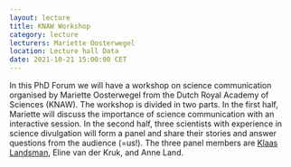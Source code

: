 ```yaml
---
layout: lecture
title: KNAW Workshop
category: lecture
lecturers: Mariette Oosterwegel
location: Lecture hall Data
date: 2021-10-21 15:00:00 CET
---
```


In this PhD Forum we will have a workshop on science communication organised by Mariette Oosterwegel from the Dutch Royal Academy of Sciences (KNAW). The workshop is divided in two parts. In the first half, Mariette will discuss the importance of science communication with an interactive session. In the second half, three scientists with experience in science divulgation will form a panel and share their stories and answer questions from the audience (=us!). The three panel members are [Klaas Landsman](https://www.math.ru.nl/~landsman/), Eline van der Kruk, and Anne Land.
